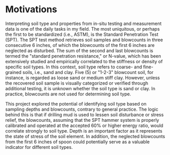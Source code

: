 # Motivations
Interpreting soil type and properties from in-situ testing and measurement data is one of the daily tasks in my field. The most uniquitous, or perhaps the first to be standardized (i.e., ASTM), is the Standard Penetration Test (SPT). The SPT test method retrieves soil samples and blowcounts in three consecutive 6 inches, of which the blowcounts of the first 6 inches are neglected as disturbed. The sum of the second and last blowcounts is termed the "standard penetration resistance," or N-value, which has been extensively studied and empirically correlated to the stiffness or density of specific soil types. In this context, soil type refers to coarse- and fine-grained soils, i.e., sand and clay. Five (5) or "1-2-3" blowcount soil, for instance, is regarded as loose sand or medium stiff clay. However, unless the recovered soil sample is visually categorized or verified through additional testing, it is unknown whether the soil type is sand or clay. In practice, blowcounts are not used for determining soil type.

This project explored the potential of identifying soil type based on sampling depths and blowcounts, contrary to general practice. The logic behind this is that if drilling mud is used to lessen soil disturbance or stress relief, the blowcounts, assuming that the SPT hammer system is properly calibrated and operated at the accepted 60% or higher energy ratio, would correlate strongly to soil type. Depth is an important factor as it represents the state of stress of the soil element. In addition, the neglected blowcounts from the first 6 inches of spoon could potentially serve as a valuable indicator for different soil types.
